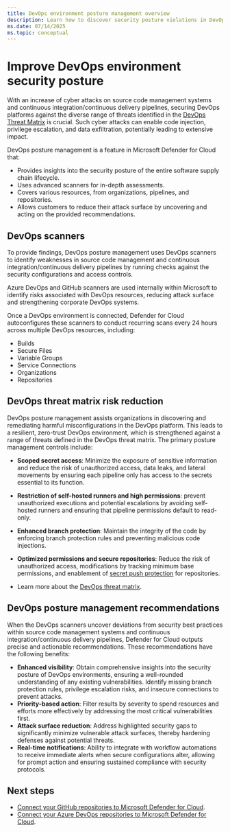 ```yaml
---
title: DevOps environment posture management overview
description: Learn how to discover security posture violations in DevOps environments 
ms.date: 07/14/2025
ms.topic: conceptual
---
```


# Improve DevOps environment security posture

With an increase of cyber attacks on source code management systems and continuous integration/continuous delivery pipelines, securing DevOps platforms against the diverse range of threats identified in the [DevOps Threat Matrix](https://www.microsoft.com/security/blog/2023/04/06/devops-threat-matrix/) is crucial. Such cyber attacks can enable code injection, privilege escalation, and data exfiltration, potentially leading to extensive impact.  

DevOps posture management is a feature in Microsoft Defender for Cloud that:

- Provides insights into the security posture of the entire software supply chain lifecycle.
- Uses advanced scanners for in-depth assessments.
- Covers various resources, from organizations, pipelines, and repositories.  
- Allows customers to reduce their attack surface by uncovering and acting on the provided recommendations.

## DevOps scanners

To provide findings, DevOps posture management uses DevOps scanners to identify weaknesses in source code management and continuous integration/continuous delivery pipelines by running checks against the security configurations and access controls.

Azure DevOps and GitHub scanners are used internally within Microsoft to identify risks associated with DevOps resources, reducing attack surface and strengthening corporate DevOps systems.

Once a DevOps environment is connected, Defender for Cloud autoconfigures these scanners to conduct recurring scans every 24 hours across multiple DevOps resources, including:  

- Builds
- Secure Files
- Variable Groups
- Service Connections
- Organizations
- Repositories

## DevOps threat matrix risk reduction

DevOps posture management assists organizations in discovering and remediating harmful misconfigurations in the DevOps platform. This leads to a resilient, zero-trust DevOps environment, which is strengthened against a range of threats defined in the DevOps threat matrix.  The primary posture management controls include:

- **Scoped secret access**: Minimize the exposure of sensitive information and reduce the risk of unauthorized access, data leaks, and lateral movements by ensuring each pipeline only has access to the secrets essential to its function.
- **Restriction of self-hosted runners and high permissions**: prevent unauthorized executions and potential escalations by avoiding self-hosted runners and ensuring that pipeline permissions default to read-only.
- **Enhanced branch protection**: Maintain the integrity of the code by enforcing branch protection rules and preventing malicious code injections.
- **Optimized permissions and secure repositories**: Reduce the risk of unauthorized access, modifications by tracking minimum base permissions, and enablement of [secret push protection](https://docs.github.com/enterprise-cloud@latest/code-security/secret-scanning/push-protection-for-repositories-and-organizations) for repositories.

- Learn more about the [DevOps threat matrix](https://www.microsoft.com/security/blog/2023/04/06/devops-threat-matrix/).

## DevOps posture management recommendations

When the DevOps scanners uncover deviations from security best practices within source code management systems and continuous integration/continuous delivery pipelines, Defender for Cloud outputs precise and actionable recommendations. These recommendations have the following benefits:

- **Enhanced visibility**: Obtain comprehensive insights into the security posture of DevOps environments, ensuring a well-rounded understanding of any existing vulnerabilities. Identify missing branch protection rules, privilege escalation risks, and insecure connections to prevent attacks.
- **Priority-based action**: Filter results by severity to spend resources and efforts more effectively by addressing the most critical vulnerabilities first.
- **Attack surface reduction**: Address highlighted security gaps to significantly minimize vulnerable attack surfaces, thereby hardening defenses against potential threats.
- **Real-time notifications**: Ability to integrate with workflow automations to receive immediate alerts when secure configurations alter, allowing for prompt action and ensuring sustained compliance with security protocols.

## Next steps

- [Connect your GitHub repositories to Microsoft Defender for Cloud](quickstart-onboard-github.md).
- [Connect your Azure DevOps repositories to Microsoft Defender for Cloud](quickstart-onboard-devops.md).
